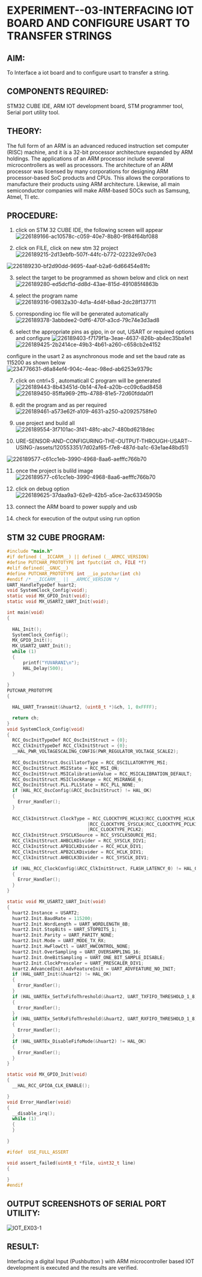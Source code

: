 # EXPERIMENT--03-INTERFACING IOT BOARD AND CONFIGURE USART TO TRANSFER STRINGS
## AIM:
To Interface a iot board and to configure usart to transfer a string.

## COMPONENTS REQUIRED:
STM32 CUBE IDE, ARM IOT development board, STM programmer tool, Serial port utility tool.

## THEORY:
The full form of an ARM is an advanced reduced instruction set computer (RISC) machine, and it is a 32-bit processor architecture expanded by ARM holdings. The applications of an ARM processor include several microcontrollers as well as processors. The architecture of an ARM processor was licensed by many corporations for designing ARM processor-based SoC products and CPUs. This allows the corporations to manufacture their products using ARM architecture. Likewise, all main semiconductor companies will make ARM-based SOCs such as Samsung, Atmel, TI etc.

## PROCEDURE:
1. click on STM 32 CUBE IDE, the following screen will appear
 ![226189166-ac10578c-c059-40e7-8b80-9f84f64bf088](https://github.com/kaviya2839/-EXPERIMENT--03-INTERFACING-A-SOIL-MOISTURE-SENSOR-AND-CONFIGURING-THE-OUTPUT-THROUGH-USART--USING-/assets/120553351/53768a24-e185-4c5e-b25b-58ec2817108e)

2. click on FILE, click on new stm 32 project![226189215-2d13ebfb-507f-44fc-b772-02232e97c0e3](https://github.com/kaviya2839/-EXPERIMENT--03-INTERFACING-A-SOIL-MOISTURE-SENSOR-AND-CONFIGURING-THE-OUTPUT-THROUGH-USART--USING-/assets/120553351/99c180fd-e4ae-4822-9bb9-102693d26559)

![226189230-bf2d90dd-9695-4aaf-b2a6-6d66454e81fc](https://github.com/kaviya2839/-EXPERIMENT--03-INTERFACING-A-SOIL-MOISTURE-SENSOR-AND-CONFIGURING-THE-OUTPUT-THROUGH-USART--USING-/assets/120553351/4c68ad13-d94d-438f-9c9f-a89753967103)

3. select the target to be programmed as shown below and click on next
![226189280-ed5dcf1d-dd8d-43ae-815d-491085f4863b](https://github.com/kaviya2839/-EXPERIMENT--03-INTERFACING-A-SOIL-MOISTURE-SENSOR-AND-CONFIGURING-THE-OUTPUT-THROUGH-USART--USING-/assets/120553351/7f48d026-bc79-4728-98a9-fc7edd677d7f)

4. select the program name
![226189316-09832a30-4d1a-4d4f-b8ad-2dc28f137711](https://github.com/kaviya2839/-EXPERIMENT--03-INTERFACING-A-SOIL-MOISTURE-SENSOR-AND-CONFIGURING-THE-OUTPUT-THROUGH-USART--USING-/assets/120553351/598a2612-60ef-4d42-9f97-dec37dc1bde8)

5. corresponding ioc file will be generated automatically
![226189378-3abbdee2-0df6-470f-a3cd-79c74e3d3ad8](https://github.com/kaviya2839/-EXPERIMENT--03-INTERFACING-A-SOIL-MOISTURE-SENSOR-AND-CONFIGURING-THE-OUTPUT-THROUGH-USART--USING-/assets/120553351/0f5bf933-2c0c-4298-a632-ef6c9c152292)

6. select the appropriate pins as gipo, in or out, USART or required options and configure
![226189403-f7179f1a-3eae-4637-826b-ab4ec35ba1e1](https://github.com/kaviya2839/-EXPERIMENT--03-INTERFACING-A-SOIL-MOISTURE-SENSOR-AND-CONFIGURING-THE-OUTPUT-THROUGH-USART--USING-/assets/120553351/0996e8ca-a5e9-487e-923f-9281e35cb082)
![226189425-2b2414ce-49b3-4b61-a260-c658cb2e4152](https://github.com/kaviya2839/-EXPERIMENT--03-INTERFACING-A-SOIL-MOISTURE-SENSOR-AND-CONFIGURING-THE-OUTPUT-THROUGH-USART--USING-/assets/120553351/eab5fe37-eb23-411b-a1af-0f5fc8250533)

configure in the usart 2 as asynchronous mode and set the baud rate as 115200 as shown below
![234776631-d6a84ef4-904c-4eac-98ed-ab6253e9379c](https://github.com/kaviya2839/-EXPERIMENT--03-INTERFACING-A-SOIL-MOISTURE-SENSOR-AND-CONFIGURING-THE-OUTPUT-THROUGH-USART--USING-/assets/120553351/5ff72686-56e8-421e-9b01-5d8448718c6c)

7. click on cntrl+S , automaticall C program will be generated
![226189443-8b43451d-0b14-47e4-a20b-cc09c6ad8458](https://github.com/kaviya2839/-EXPERIMENT--03-INTERFACING-A-SOIL-MOISTURE-SENSOR-AND-CONFIGURING-THE-OUTPUT-THROUGH-USART--USING-/assets/120553351/9a2e2ebc-81bb-4462-aba3-0c0178b47e58)
![226189450-85ffa969-2ffb-4788-81e5-72d60fdda0f1](https://github.com/kaviya2839/-EXPERIMENT--03-INTERFACING-A-SOIL-MOISTURE-SENSOR-AND-CONFIGURING-THE-OUTPUT-THROUGH-USART--USING-/assets/120553351/508fa0b5-31c5-49fb-af9b-4c5d3d6c9acc)

8. edit the program and as per required
   ![226189461-a573e62f-a109-4631-a250-a20925758fe0](https://github.com/kaviya2839/-EXPERIMENT--03-INTERFACING-A-SOIL-MOISTURE-SENSOR-AND-CONFIGURING-THE-OUTPUT-THROUGH-USART--USING-/assets/120553351/2423d942-5f88-4ebf-a44f-813a3ba439b1)

9. use project and build all
    ![226189554-3f7101ac-3f41-48fc-abc7-480bd6218dec](https://github.com/kaviya2839/-EXPERIMENT--03-INTERFACING-A-SOIL-MOISTURE-SENSOR-AND-CONFIGURING-THE-OUTPUT-THROUGH-USART--USING-/assets/120553351/5623054a-8d6d-42f8-b5b1-127ce9bce461)

10. URE-SENSOR-AND-CONFIGURING-THE-OUTPUT-THROUGH-USART--USING-/assets/120553351/7d02af65-f7e8-487d-ba1c-63e1ae48bd51)

 ![226189577-c61cc1eb-3990-4968-8aa6-aefffc766b70](https://github.com/kaviya2839/-EXPERIMENT--03-INTERFACING-A-SOIL-MOISTURE-SENSOR-AND-CONFIGURING-THE-OUTPUT-THROUGH-USART--USING-/assets/120553351/1ef68d61-c34e-417d-a511-37c58283dbab)

11. once the project is bulild image![226189577-c61cc1eb-3990-4968-8aa6-aefffc766b70](https://github.com/kaviya2839/-EXPERIMENT--03-INTERFACING-A-SOIL-MOISTURE-SENSOR-AND-CONFIGURING-THE-OUTPUT-THROUGH-USART--USING-/assets/120553351/37249cb5-d793-4fea-a3a8-a2f618f97b0c)

12. click on debug option
![226189625-37daa9a3-62e9-42b5-a5ce-2ac63345905b](https://github.com/kaviya2839/-EXPERIMENT--03-INTERFACING-A-SOIL-MOISTURE-SENSOR-AND-CONFIGURING-THE-OUTPUT-THROUGH-USART--USING-/assets/120553351/7e1b6c08-2afe-4e76-8e94-abaccfa9ff15)

13. connect the ARM board to power supply and usb
14. check for execution of the output using run option

    
## STM 32 CUBE PROGRAM:
```C
#include "main.h"
#if defined (__ICCARM__) || defined (__ARMCC_VERSION)
#define PUTCHAR_PROTOTYPE int fputc(int ch, FILE *f)
#elif defined(__GNUC__)
#define PUTCHAR_PROTOTYPE int __io_putchar(int ch)
#endif /* __ICCARM__ || __ARMCC_VERSION */
UART_HandleTypeDef huart2;
void SystemClock_Config(void);
static void MX_GPIO_Init(void);
static void MX_USART2_UART_Init(void);

int main(void)
{
 
  HAL_Init();
  SystemClock_Config();
  MX_GPIO_Init();
  MX_USART2_UART_Init();
  while (1)
  {
	  printf("YUVARANI\n");
	  HAL_Delay(500);
  }
  
}
PUTCHAR_PROTOTYPE
{

  HAL_UART_Transmit(&huart2, (uint8_t *)&ch, 1, 0xFFFF);

  return ch;
}
void SystemClock_Config(void)
{
  RCC_OscInitTypeDef RCC_OscInitStruct = {0};
  RCC_ClkInitTypeDef RCC_ClkInitStruct = {0};
  __HAL_PWR_VOLTAGESCALING_CONFIG(PWR_REGULATOR_VOLTAGE_SCALE2);
  
  RCC_OscInitStruct.OscillatorType = RCC_OSCILLATORTYPE_MSI;
  RCC_OscInitStruct.MSIState = RCC_MSI_ON;
  RCC_OscInitStruct.MSICalibrationValue = RCC_MSICALIBRATION_DEFAULT;
  RCC_OscInitStruct.MSIClockRange = RCC_MSIRANGE_6;
  RCC_OscInitStruct.PLL.PLLState = RCC_PLL_NONE;
  if (HAL_RCC_OscConfig(&RCC_OscInitStruct) != HAL_OK)
  {
    Error_Handler();
  }
  
  RCC_ClkInitStruct.ClockType = RCC_CLOCKTYPE_HCLK3|RCC_CLOCKTYPE_HCLK
                              |RCC_CLOCKTYPE_SYSCLK|RCC_CLOCKTYPE_PCLK1
                              |RCC_CLOCKTYPE_PCLK2;
  RCC_ClkInitStruct.SYSCLKSource = RCC_SYSCLKSOURCE_MSI;
  RCC_ClkInitStruct.AHBCLKDivider = RCC_SYSCLK_DIV1;
  RCC_ClkInitStruct.APB1CLKDivider = RCC_HCLK_DIV1;
  RCC_ClkInitStruct.APB2CLKDivider = RCC_HCLK_DIV1;
  RCC_ClkInitStruct.AHBCLK3Divider = RCC_SYSCLK_DIV1;

  if (HAL_RCC_ClockConfig(&RCC_ClkInitStruct, FLASH_LATENCY_0) != HAL_OK)
  {
    Error_Handler();
  }
}

static void MX_USART2_UART_Init(void)
{
  huart2.Instance = USART2;
  huart2.Init.BaudRate = 115200;
  huart2.Init.WordLength = UART_WORDLENGTH_8B;
  huart2.Init.StopBits = UART_STOPBITS_1;
  huart2.Init.Parity = UART_PARITY_NONE;
  huart2.Init.Mode = UART_MODE_TX_RX;
  huart2.Init.HwFlowCtl = UART_HWCONTROL_NONE;
  huart2.Init.OverSampling = UART_OVERSAMPLING_16;
  huart2.Init.OneBitSampling = UART_ONE_BIT_SAMPLE_DISABLE;
  huart2.Init.ClockPrescaler = UART_PRESCALER_DIV1;
  huart2.AdvancedInit.AdvFeatureInit = UART_ADVFEATURE_NO_INIT;
  if (HAL_UART_Init(&huart2) != HAL_OK)
  {
    Error_Handler();
  }
  if (HAL_UARTEx_SetTxFifoThreshold(&huart2, UART_TXFIFO_THRESHOLD_1_8) != HAL_OK)
  {
    Error_Handler();
  }
  if (HAL_UARTEx_SetRxFifoThreshold(&huart2, UART_RXFIFO_THRESHOLD_1_8) != HAL_OK)
  {
    Error_Handler();
  }
  if (HAL_UARTEx_DisableFifoMode(&huart2) != HAL_OK)
  {
    Error_Handler();
  }
}

static void MX_GPIO_Init(void)
{
  __HAL_RCC_GPIOA_CLK_ENABLE();

}
void Error_Handler(void)
{
  __disable_irq();
  while (1)
  {
  }
 
}

#ifdef  USE_FULL_ASSERT

void assert_failed(uint8_t *file, uint32_t line)
{
  
}
#endif
```

## OUTPUT SCREENSHOTS OF SERIAL PORT UTILITY:
![IOT_EX03-1](https://github.com/kaviya2839/-EXPERIMENT--03-INTERFACING-A-SOIL-MOISTURE-SENSOR-AND-CONFIGURING-THE-OUTPUT-THROUGH-USART--USING-/assets/120553351/e31e98f7-ba84-4e06-bbad-4d905a9c6b1a)


## RESULT:
Interfacing a digital Input (Pushbutton ) with ARM microcontroller based IOT development is executed and the results are verified.
